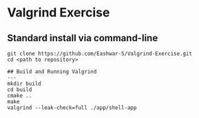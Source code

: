# Valgrind Exercise

## Standard install via command-line
```
git clone https://github.com/Eashwar-S/Valgrind-Exercise.git
cd <path to repository>

## Build and Running Valgrind
---
mkdir build
cd build
cmake ..
make
valgrind --leak-check=full ./app/shell-app

```


